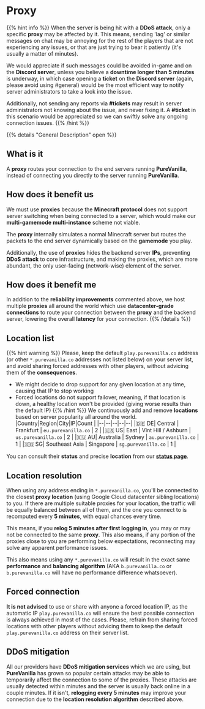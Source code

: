 # Proxy

{{% hint info %}}
When the server is being hit with a **DDoS attack**, only a specific **proxy** may be affected by it. This means, sending 'lag' or similar messages on chat may be annoying for the rest of the players that are not experiencing any issues, or that are just trying to bear it patiently (it's usually a matter of minutes).

We would appreciate if such messages could be avoided in-game and on the **Discord server**, unless you believe a **downtime longer than 5 minutes** is underway, in which case opening a **ticket** on the **Discord server** (again, please avoid using #general) would be the most efficient way to notify server administrators to take a look into the issue.

Additionally, not sending any reports via **#tickets** may result in server administrators not knowing about the issue, and never fixing it. A **#ticket** in this scenario would be appreciated so we can swiftly solve any ongoing connection issues.
{{% /hint %}}

{{% details "General Description" open %}}
## What is it
A **proxy** routes your connection to the end servers running **PureVanilla**, instead of connecting you directly to the server running **PureVanilla**.

## How does it benefit us
We must use **proxies** because the **Minecraft protocol** does not support server switching when being connected to a server, which would make our **multi-gamemode multi-instance** scheme not viable.

The **proxy** internally simulates a normal Minecraft server but routes the packets to the end server dynamically based on the **gamemode** you play.

Additionally, the use of **proxies** hides the backend server **IPs**, preventing **DDoS attack** to core infrastructure, and making the proxies, which are more abundant, the only user-facing (network-wise) element of the server.

## How does it benefit me
In addition to the **reliability improvements** commented above, we host multiple **proxies** all around the world which use **datacenter-grade connections** to route your connection between the **proxy** and the backend server, lowering the overall **latency** for your connection.
{{% /details %}}

## Location list
{{% hint warning %}}
Please, keep the default ``play.purevanilla.co`` address (or other ``*.purevanilla.co`` addresses not listed below) on your server list, and avoid sharing forced addresses with other players, without advicing them of the __consequences__.
- We might decide to drop support for any given location at any time, causing that IP to stop working
- Forced locations do not support failover, meaning, if that location is down, a healthy location won't be provided (giving worse results than the default IP)
{{% /hint %}}
We continuously add and remove **locations** based on server popularity all around the world.
|Country|Region|City|IP|Count  |
|--|--|--|--|--|
|🇩🇪 DE| Central | Frankfurt | ``eu.purevanilla.co`` | 2 |
|🇺🇸 US| East | Vint Hill / Ashburn | ``us.purevanilla.co`` | 2 |
|🇦🇺 AU| Australia | Sydney | ``au.purevanilla.co`` | 1 |
|🇸🇬 SG| Southeast Asia | Singapore | ``sg.purevanilla.co`` | 1 |

You can consult their **status** and precise **location** from our [**status page**](https://purevanilla.co/status).


## Location resolution
When using any address ending in ``*.purevanilla.co``, you'll be connected to the closest **proxy location** (using Google Cloud datacenter sibling locations) to you. If there are multiple suitable proxies for your location, the traffic will be equally balanced between all of them, and the one you connect to is recomputed every **5 minutes**, with equal chances every time.

This means, if you **relog 5 minutes after first logging in**, you may or may not be connected to the same **proxy**. This also means, if any portion of the proxies close to you are performing below expectations, reconnecting may solve any apparent performance issues.

This also means using any ``*.purevanilla.co`` will result in the exact same **performance** and **balancing algorithm** (AKA ``b.purevanilla.co`` or ``b.purevanilla.co`` will have no performance difference whatsoever).

## Forced connection
**It is not advised** to use or share with anyone a forced location IP, as the automatic IP ``play.purevanilla.co`` will ensure the best possible connection is always achieved in most of the cases. Please, refrain from sharing forced locations with other players without advicing them to keep the default ``play.purevanilla.co`` address on their server list.

## DDoS mitigation
All our providers have **DDoS mitigation services** which we are using, but **PureVanilla** has grown so popular certain attacks may be able to temporarily affect the connection to some of the proxies. These attacks are usually detected within minutes and the server is usually back online in a couple minutes. If it isn't, **relogging every 5 minutes** may improve your connection due to the **location resolution algorithm** described above.
